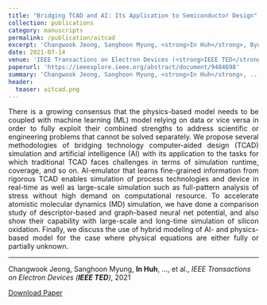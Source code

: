 ```yaml
---
title: "Bridging TCAD and AI: Its Application to Semiconductor Design"
collection: publications
category: manuscripts
permalink: /publication/aitcad
excerpt: 'Changwook Jeong, Sanghoon Myung, <strong>In Huh</strong>, Byungseon Choi, Jinwoo Kim, Hyunjae Jang, Hojoon Lee, Daeyoung Park, Kyuhun Lee, Wonik Jang, Jisu Ryu, Moon-Hyun Cha, Jae Myung Choe, Munbo Shim, Dae Sin Kim'
date: 2021-07-14
venue: 'IEEE Transactions on Electron Devices (<strong>IEEE TED</strong>)'
paperurl: 'https://ieeexplore.ieee.org/abstract/document/9484698'
summary: 'Changwook Jeong, Sanghoon Myung, <strong>In Huh</strong>, ..., et al., <i>IEEE Transactions on Electron Devices (<strong>IEEE TED</strong>)</i>, 2021'
header:
  teaser: aitcad.png
---
```

<p align="justify">
There is a growing consensus that the physics-based model needs to be coupled with machine learning (ML) model relying on data or vice versa in order to fully exploit their combined strengths to address scientific or engineering problems that cannot be solved separately. We propose several methodologies of bridging technology computer-aided design (TCAD) simulation and artificial intelligence (AI) with its application to the tasks for which traditional TCAD faces challenges in terms of simulation runtime, coverage, and so on. AI-emulator that learns fine-grained information from rigorous TCAD enables simulation of process technologies and device in real-time as well as large-scale simulation such as full-pattern analysis of stress without high demand on computational resource. To accelerate atomistic molecular dynamics (MD) simulation, we have done a comparison study of descriptor-based and graph-based neural net potential, and also show their capability with large-scale and long-time simulation of silicon oxidation. Finally, we discuss the use of hybrid modeling of AI- and physics-based model for the case where physical equations are either fully or partially unknown.
</p>
<hr>

Changwook Jeong, Sanghoon Myung, <strong>In Huh</strong>, ..., et al., <i>IEEE Transactions on Electron Devices (<strong>IEEE TED</strong>)</i>, 2021

[Download Paper](https://ieeexplore.ieee.org/abstract/document/9484698)